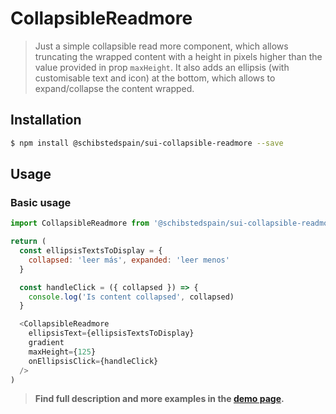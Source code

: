 # CollapsibleReadmore

> Just a simple collapsible read more component, which allows truncating the wrapped content with a height in pixels higher than the value provided in prop `maxHeight`.
It also adds an ellipsis (with customisable text and icon) at the bottom, which allows to expand/collapse the content wrapped.

<!-- ![](./assets/preview.png) -->

## Installation

```sh
$ npm install @schibstedspain/sui-collapsible-readmore --save
```

## Usage

### Basic usage
```js
import CollapsibleReadmore from '@schibstedspain/sui-collapsible-readmore'

return (
  const ellipsisTextsToDisplay = {
    collapsed: 'leer más', expanded: 'leer menos'
  }

  const handleClick = ({ collapsed }) => {
    console.log('Is content collapsed', collapsed)
  }

  <CollapsibleReadmore
    ellipsisText={ellipsisTextsToDisplay}
    gradient
    maxHeight={125}
    onEllipsisClick={handleClick}
  />
)
```


> **Find full description and more examples in the [demo page](https://sui-components.now.sh/workbench/collapsible/readmore).**

